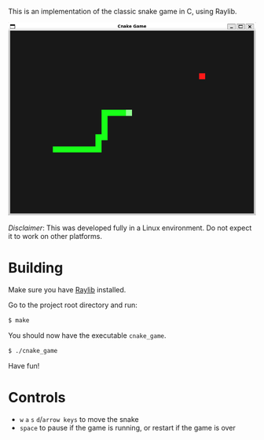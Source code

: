 
This is an implementation of the classic snake game in C, using Raylib.

![](assets/cnake_game_preview.png)

*Disclaimer*: This was developed fully in a Linux environment. Do not expect it to work on other platforms.

# Building
Make sure you have [Raylib](https://github.com/raysan5/raylib) installed.

Go to the project root directory and run:
```sh
$ make
```

You should now have the executable `cnake_game`.
```sh
$ ./cnake_game
```

Have fun!

# Controls
- `w` `a` `s` `d`/`arrow keys` to move the snake
- `space` to pause if the game is running, or restart if the game is over

